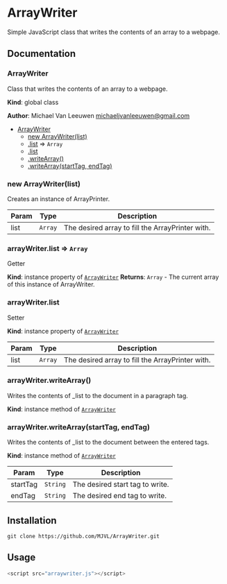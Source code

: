 # ArrayWriter
Simple JavaScript class that writes the contents of an array to a webpage.
## Documentation

<a name="ArrayWriter"></a>
### ArrayWriter
Class that writes the contents of an array to a webpage.

**Kind**: global class

**Author**: Michael Van Leeuwen <michaeljvanleeuwen@gmail.com>

* [ArrayWriter](#ArrayWriter)
    * [new ArrayWriter(list)](#new_ArrayWriter_new)
    * [.list](#ArrayWriter+list) ⇒ <code>Array</code>
    * [.list](#ArrayWriter+list)
    * [.writeArray()](#ArrayWriter+writeArray)
    * [.writeArray(startTag, endTag)](#ArrayWriter+writeArray)

<a name="new_ArrayWriter_new"></a>

### new ArrayWriter(list)
Creates an instance of ArrayPrinter.


| Param | Type | Description |
| --- | --- | --- |
| list | <code>Array</code> | The desired array to fill the ArrayPrinter with. |
<a name="ArrayWriter+list"></a>

### arrayWriter.list ⇒ <code>Array</code>
Getter

**Kind**: instance property of [<code>ArrayWriter</code>](#ArrayWriter)
**Returns**: <code>Array</code> - The current array of this instance of ArrayWriter.
<a name="ArrayWriter+list"></a>

### arrayWriter.list
Setter

**Kind**: instance property of [<code>ArrayWriter</code>](#ArrayWriter)

| Param | Type | Description |
| --- | --- | --- |
| list | <code>Array</code> | The desired array to fill the ArrayPrinter with. |

<a name="ArrayWriter+writeArray"></a>

### arrayWriter.writeArray()
Writes the contents of _list to the document in a paragraph tag.

**Kind**: instance method of [<code>ArrayWriter</code>](#ArrayWriter)
<a name="ArrayWriter+writeArray"></a>

### arrayWriter.writeArray(startTag, endTag)
Writes the contents of _list to the document between the entered tags.

**Kind**: instance method of [<code>ArrayWriter</code>](#ArrayWriter)

| Param | Type | Description |
| --- | --- | --- |
| startTag | <code>String</code> | The desired start tag to write. |
| endTag | <code>String</code> | The desired end tag to write. |

## Installation 
`git clone https://github.com/MJVL/ArrayWriter.git `
## Usage
```JavaScript
<script src="arraywriter.js"></script> 
```
